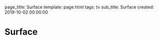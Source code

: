 page_title: Surface 
template: page.html
tags: tv
sub_title: Surface
created: 2019-10-02 00:00:00

# Surface
